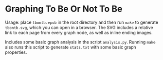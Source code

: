 # Graphing To Be Or Not To Be

Usage: place `tbontb.epub` in the root directory and then run `make` to generate `tbontb.svg`, which you can open in a browser. The SVG includes a relative link to each page from every graph node, as well as inline ending images.

Includes some basic graph analysis in the script `analysis.py`. Running `make` also runs this script to generate `stats.txt` with some basic graph properties.
